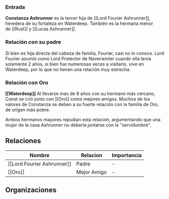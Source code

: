
### Entrada
**Constanza Ashrunner** es la tercer hija de [[Lord Fourier Ashrunner]], heredera de su fortaleza en Waterdeep. También es la hermana menor de [[Rust]] y [[Lucas Ashrunner]].

### Relación con su padre
Si bien es hija directa del cabeza de familia, Fourier, casi no lo conoce. Lord Fourier asumió como Lord Protector de Neverwinter cuando ella tenía solamente 2 años, si bien fue numerosas veces a visitarlo, vive en Waterdeep, por lo que no tienen una relación muy estrecha.

### Relación con Oro
**[[Waterdeep]]**
Al llevarse mas de 8 años con su hermano más cercano, Const se crió junto con [[Oro]] como mejores amigos. Muchos de los valores de Constanza se deben a su fuerte relación con la familia de Oro, de origen más pobre.

Ambos hermanos mayores repudian esta relación, argumentando que una mujer de la casa Ashrunner no debería juntarse con la "servidumbre".

## Relaciones
| Nombre | Relacion | Importancia |
| ------ | -------- | ----------- |
| [[Lord Fourier Ashrunner]] | Padre   | -     |
| [[Oro]] | Mejor Amigo   | -      |

## Organizaciones
